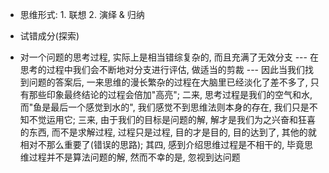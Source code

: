 + 思维形式: 1. 联想 2. 演绎 & 归纳
+ 试错成分(探索)

+ 对一个问题的思考过程, 实际上是相当错综复杂的, 而且充满了无效分支 --- 在思考的过程中我们会不断地对分支进行评估, 做适当的剪裁 --- 因此当我们找到问题的答案后, 一来思维的漫长繁杂的过程在大脑里已经淡化了差不多了, 只有那些印象最终结论的过程会倍加"高亮"; 二来, 思考过程是我们的空气和水, 而"鱼是最后一个感觉到水的", 我们感觉不到思维法则本身的存在, 我们只是不知不觉运用它; 三来, 由于我们的目标是问题的解, 解才是我们为之兴奋和狂喜的东西, 而不是求解过程, 过程只是过程, 目的才是目的, 目的达到了, 其他的就相对不那么重要了(错误的思路); 其四, 感到介绍思维过程是不相干的, 毕竟思维过程并不是算法问题的解, 然而不幸的是, 忽视到达问题

